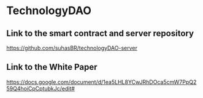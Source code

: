 # TechnologyDAO

## Link to the smart contract and server repository

https://github.com/suhasBR/technologyDAO-server

## Link to the White Paper

https://docs.google.com/document/d/1ea5LHL8YCwJRhDOca5cmW7PpQ259Q4hoiCpCptubkJc/edit#



